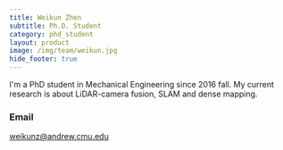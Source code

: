 ```yaml
---
title: Weikun Zhen
subtitle: Ph.D. Student
category: phd_student
layout: product
image: /img/team/weikun.jpg
hide_footer: true
---
```


I'm a PhD student in Mechanical Engineering since 2016 fall. My current research is about LiDAR-camera fusion, SLAM and dense mapping.

### Email
weikunz@andrew.cmu.edu
